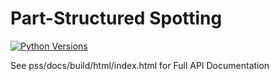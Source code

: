 # Part-Structured Spotting

[![Python Versions](https://img.shields.io/badge/python-3.5-blue.svg)](https://github.com/mkli90/pss/)

See pss/docs/build/html/index.html for Full API Documentation
